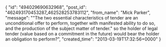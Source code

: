  {
   "id": "494029690632968",
   "post_id": "462493170453287_462528253783112",
   "from_name": "Mick Parker",
   "message": "\"The two essential characteristics of tender are an unconditional offer to perform, together with manifested ability to do so, and the production of the subject matter of tender.\" so the holder of legal tender (value based on a commitment in the future) would bear the holder an obligation to perform?",
   "created_time": "2013-03-19T17:32:56+0000"
 }
